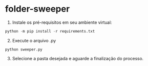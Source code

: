 # folder-sweeper

1. Instale os pré-requisitos em seu ambiente virtual:
```python
python -m pip install -r requirements.txt
```
2. Execute o arquivo .py
```
python sweeper.py
```

3. Selecione a pasta desejada e aguarde a finalização do processo.

